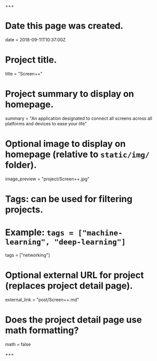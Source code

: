 +++
# Date this page was created.
date = 2018-09-11T10:37:00Z

# Project title.
title = "Screen++"

# Project summary to display on homepage.
summary = "An application designated to connect all screens across all platforms and devices to ease your life"

# Optional image to display on homepage (relative to `static/img/` folder).
image_preview = "project/Screen++.jpg"

# Tags: can be used for filtering projects.
# Example: `tags = ["machine-learning", "deep-learning"]`
tags = ["networking"]

# Optional external URL for project (replaces project detail page).
external_link = "post/Screen++.md"

# Does the project detail page use math formatting?
math = false

+++

